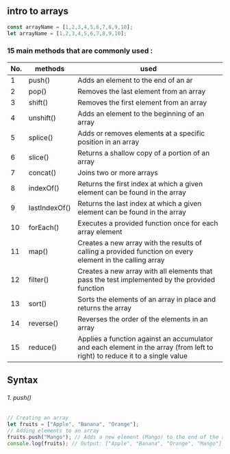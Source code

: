 ## intro to **arrays**

```js
const arrayName = [1,2,3,4,5,6,7,8,9,10];
let arrayName = [1,2,3,4,5,6,7,8,9,10];
```
  ### 15 main methods that are commonly used : 

| No.|methods | used |
|----|----|----|
|1| push()|Adds an element to the end of an ar|
|2|pop()|Removes the last element from an array|
|3|shift()| Removes the first element from an array|
|4|unshift()|Adds an element to the beginning of an array|
|5|splice()|Adds or removes elements at a specific position in an array|
|6|slice()|Returns a shallow copy of a portion of an array|
|7|concat()|Joins two or more arrays|
|8|indexOf()|Returns the first index at which a given element can be found in the array|
|9|lastIndexOf()|Returns the last index at which a given element can be found in the array|
|10|forEach()|Executes a provided function once for each array element|
|11|map()|Creates a new array with the results of calling a provided function on every element in the calling array|
|12|filter()|Creates a new array with all elements that pass the test implemented by the provided function|
|13|sort()|Sorts the elements of an array in place and returns the array|
|14| reverse()|Reverses the order of the elements in an array|
|15|reduce()|Applies a function against an accumulator and each element in the array (from left to right) to reduce it to a single value|


## Syntax

###### 1. push()
```js
// Creating an array
let fruits = ["Apple", "Banana", "Orange"];
// Adding elements to an array
fruits.push("Mango"); // Adds a new element (Mango) to the end of the array
console.log(fruits); // Output: ["Apple", "Banana", "Orange", "Mango"]
```
